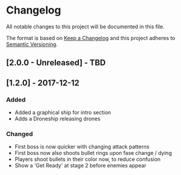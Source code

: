 # Changelog
All notable changes to this project will be documented in this file.

The format is based on [Keep a
Changelog](http://keepachangelog.com/en/1.0.0/)
and this project adheres to [Semantic
Versioning](http://semver.org/spec/v2.0.0.html).

## [2.0.0 - Unreleased] - TBD


## [1.2.0] - 2017-12-12
### Added

- Added a graphical ship for intro section
- Adds a Droneship releasing drones

### Changed

- First boss is now quicker with changing attack patterns
- First boss now also shoots bullet rings upon fase change / dying
- Players shoot bullets in their color now, to reduce confusion
- Show a 'Get Ready' at stage 2 before enemies appear
